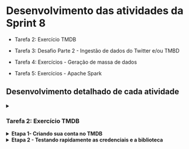 # Desenvolvimento das atividades da Sprint 8

- Tarefa 2: Exercício TMDB

- Tarefa 3: Desafio Parte 2 - Ingestão de dados do Twitter e/ou TMBD

- Tarefa 4: Exercícios - Geração de massa de dados

- Tarefa 5: Exercícios - Apache Spark

## Desenvolvimento detalhado de cada atividade

<details>
<summary>
<h3>Tarefa 2: Exercício TMDB</h3>
</summary>
Uma API (Application Programming Interface) é um conjunto de regras, protocolos e ferramentas que permitem que diferentes sistemas de software se comuniquem e troquem informações de forma eficiente e padronizada.

Em outras palavras, uma API é uma interface que permite que desenvolvedores de software acessem dados ou funcionalidades de um sistema ou aplicativo sem precisar conhecer todos os detalhes internos do sistema. Deste modo, a API fornece uma maneira de acessar esses recursos de forma programática, geralmente usando requisições HTTP (Hypertext Transfer Protocol) para recuperar e/ou enviar dados.

A API TMDB é uma API RESTful, o que significa que os dados são acessados através de URLs que correspondem a recursos específicos. Os desenvolvedores podem acessar informações de busca, detalhes de filmes e programas de TV, imagens e informações relacionadas a gêneros e classificações.

Para saber mais sobre a API do The Movie Database, visite o site oficial (https://www.themoviedb.org/documentation/api)  e verifique os termos de uso (https://www.themoviedb.org/documentation/api/terms-of-use) .

Para a realização das atividades é de grande **importância** que você faça a leitura da documentação disponível em https://developers.themoviedb.org/3/movies/get-movie-details .

Esta atividade corresponde a um laboratório. Não esperamos que você registre resposta neste espaço. **Contudo, deves adicionar o código-fonte produzido ao seu repositório no Github. Lembre-se de remover suas credenciais de acesso antes de efetuar commit.**
</details>

<details>
<summary>
<b>Etapa 1- Criando sua conta no TMDB</b>
</summary>
Será preciso criar uma conta no porta do TMDB para, após, solicitar as chaves de acesso para uso da API.

Os passos são:

- Acessar o portal pelo link https://www.themoviedb.org/

- Clique no botão Junte-se ao TMDB na barra de navegação no topo da página

- Preencha o formulário de inscrição com as informações solicitadas e clique em Registrar. Utilize seu e-mail pessoal neste passo.

-  Você irá receber um e-mail de confirmação. Siga o processo solicitado

- Faça login em sua nova conta no TMDB e vá para o seu perfil, clicando no ícone de usuário no canto superior direito da página

- Clique na guia  Visão geral, opção Editar Perfil

- Clique no menu API, à esquerda. A seguir, na opção Criar, escolhendo o tipo Developer

- Aceite os termos e preencha o formulário com as informações solicitadas sobre a aplicação.

    - Em Tipo de Uso, informe Pessoal

    - Em URL, você pode informar um endereço fictício.

    - No Resumo, informe que o objetivo é para estudos
</details>

<details>
<summary>
<b>Etapa 2 - Testando rapidamente as credenciais e a biblioteca</b>
</summary>
Uma vez que você tenha sua chave de API, você pode fazer solicitações à API usando a seguinte estrutura de URL:

https://api.themoviedb.org/3/{endpoint}?api_key={sua_chave_de_api}&{parâmetros_opcionais}

Onde {endpoint} é o recurso que você deseja acessar (por exemplo, movie/{movie_id} para obter detalhes de um filme específico) e {parâmetros_opcionais} são quaisquer parâmetros adicionais que você deseje incluir na solicitação (por exemplo, language=pt-BR para obter informações em português).

Abaixo exemplo de código Python

```
import requests
import pandas as pd

from IPython.display import display

api_key = "SUA CHAVE"

url = f"https://api.themoviedb.org/3/movie/top_rated?api_key={api_key}&language=pt-BR"

response = requests.get(url)
data = response.json()

filmes = []

for movie in data['results']:
df = {'Titulo': movie['title'],
'Data de lançamento': movie['release_date'],
'Visão geral': movie['overview'],
'Votos': movie['vote_count'],
'Média de votos:': movie['vote_average']}

filmes.append(df)

df = pd.DataFrame(filmes)
display(df)
```

</details>